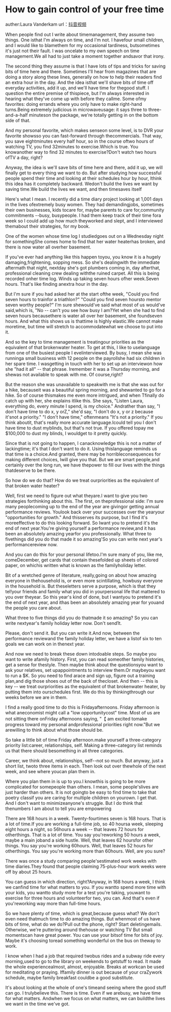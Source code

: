 # How to gain control of your free time
auther:Laura Vanderkam
url：[抖音视频](https://www.douyin.com/user/MS4wLjABAAAADx_DrMSHQFY57xBVQDhOPyQnnwcaS2Vh6aqW3EQN2ntjJyJMVeJngLHnVAaJScGf?from_tab_name=main&modal_id=7348456391679446313)

When people find out I write about timemanagement, they assume two things. One isthat I'm always on time, and I'm not. I havefour small children, and I would like to blamethem for my occasional tardiness, butsometimes it's just not their fault. I was oncelate to my own speech on time management.We all had to just take a moment together andsavor that irony.

The second thing they assume is that I have lots of tips and tricks for saving bits of time here and there. Sometimes I'll hear from magazines that are doing a story along these lines, generally on how to help their readers find an extra hour in the day. And the idea isthat we'll shave bits of time off everyday activities, add it up, and we'll have time for thegood stuff. I question the entire premise of thispiece, but I'm always interested in hearing what they've come up with before they callme. Some ofmy favorites: doing errands where you only have to make right-hand turns.Being extremely judicious in microwaveusage: it says three to three-and-a-half minuteson the package, we're totally getting in on the bottom side of that.

And my personal favorite, which makes senseon some level, is to DVR your favorite showsso you can fast-forward through thecommercials. That way, you save eightminutes every half hour, so in the course oftwo hours of watching TV, you find 32minutes to exercise.Which is true. You knowanother way to find 32 minutes to exercise?Don't watch two hours ofTV a day, right?

Anyway, the idea is we'll save bits of time here and there, add it up, we will finally get to every thing we want to do. But after studying how successful people spend their time and looking at their schedules hour by hour, Ithink this idea has it completely backward. Wedon't build the lives we want by saving time.We build the lives we want, and then timesaves itself

Here's what I mean. I recently did a time diary project looking at 1,001 days in the lives ofextremely busy women. They had demandingjobs, sometimes their own businesses, kids tocare for, maybe parents to care for,community commitments --busy, busypeople. I had them keep track of their time fora week so I could add up how much theyworked and slept, and I interviewed themabout their strategies, for my book.

One of the women whose time log I studiedgoes out on a Wednesday night for somethingShe comes home to find that her water heaterhas broken, and there is now water all overher basement.

If you've ever had anything like this happen toyou, you know it is a hugely damaging,frightening, sopping mess. So she's dealingwith the immediate aftermath that night, nextday she's got plumbers coming in, day afterthat, professional cleaning crew dealing withthe ruined carpet. All this is being recorded onher time log. Winds up taking seven hours ofher week.Seven hours. That's like finding anextra hour in the day.

But I'm sure if you had asked her at the start ofthe week, "Could you find seven hours to trainfor a triathlon?" "Could you find seven hoursto mentor seven worthy people?" I'm sure shewould've said what most of us would've said,which is, "No -- can't you see how busy I am?Yet when she had to find seven hours becausethere is water all over her basement, she foundseven hours. And what this shows us is thattime is highly elastic.We cannot make moretime, but time will stretch to accommodatewhat we choose to put into it.

And so the key to time management is treatingour priorities as the equivalent of that brokenwater heater. To get at this, I like to uselanguage from one of the busiest people I evelinterviewed. By busy, I mean she was runninga small business with 12 people on the payrollshe had six children in her spare time. I wasgetting in touch with her to set up an interviewon how she "had it all" -- that phrase. Iremember it was a Thursday morning, and shewas not available to speak with me. Of course,right?

But the reason she was unavailable to speakwith me is that she was out for a hike, becauseit was a beautiful spring morning, and shewanted to go for a hike. So of course thismakes me even more intrigued, and when Tfinally do catch up with her, she explains itlike this. She says, "Listen Laura, everything do, every minute I spend, is my choice." Andrather than say, "I don't have time to do x, y orZ," she'd say, "I don't do x, y or z because it'snot a priority." "I don't have time," oftenmeans "It's not a priority." If you think aboutit, that's really more accurate language.Icould tell you I don't have time to dust myblinds, but that's not true. If you offered topay me $100,000 to dust my blinds, I wouldget to it pretty quickly.

Since that is not going to happen, I canacknowledge this is not a matter of lackingtime; it's that I don't want to do it. Using thislanguage reminds us that time is a choice.And granted, there may be horribleconsequences for making different choices, lwill give you that. But we are smart people,and certainly over the long run, we have thepower to fill our lives with the things thatdeserve to be there.

So how do we do that? How do we treat ourpriorities as the equivalent of that broken water heater?

Well, first we need to figure out what theyare.I want to give you two strategies forthinking about this. The first, on theprofessional side: I'm sure many peoplecoming up to the end of the year are givingor getting annual performance reviews. Youlook back over your successes over the yearyour "opportunities for growth." And thisserves its purpose, but I find it's moreeffective to do this looking forward. So Iwant you to pretend it's the end of next year.You're giving yourself a performance review,and it has been an absolutely amazing yearfor you professionally. What three to fivethings did you do that made it so amazing'So you can write next year's performancereview now.

And you can do this for your personal lifetoo.I'm sure many of you, like me, comeDecember, get cards that contain thesefolded up sheets of colored paper, on whichis written what is known as the familyholiday letter.

Bit of a wretched genre of literature, really,going on about how amazing everyone in thehousehold is, or even more scintillating, howbusy everyone in the household is. But theseletters serve a purpose, which is that they tel!your friends and family what you did in yourpersonal life that mattered to you over theyear. So this year's kind of done, but I wantyou to pretend it's the end of next year, and ithas been an absolutely amazing year for youand the people you care about.

What three to five things did you do thatmade it so amazing? So you can write nextyear's family holiday letter now. Don't send1t.

Please, don't send it. But you can write it.And now, between the performance reviewand the family holiday letter, we have a listof six to ten goals we can work on in thenext year.

And now we need to break these down intodoable steps. So maybe you want to write afamily history. First, you can read someother family histories, get a sense for thestyle. Then maybe think about the questionsyou want to ask your relatives, set upappointments to interview them.Or maybeyou want to run a $K. So you need to find arace and sign up, figure out a training plan,and dig those shoes out of the back of thecloset. And then -- this is key -- we treat ourpriorities as the equivalent of that brokenwater heater, by putting them into ourschedules first. We do this by thinkingthrough our weeks before we are in them.

I find a really good time to do this is Fridayafternoons. Friday afternoon is what aneconomist might call a "low opportunitycost" time. Most of us are not sitting there onFriday afternoons saying, "【 am excited tomake progress toward my personal andprofessional priorities right now."But we arewilling to think about what those should be.

So take a little bit of time Friday afternoon.make yourself a three-category priority list:career, relationships, self. Making a three-category list reminds us that there should besomething in all three categories.

Career, we think about, relationships, self--not so much. But anyway, just a short list, twoto three items in each. Then look out over thewhole of the next week, and see where youcan plan them in.

Where you plan them in is up to you.I knowthis is going to be more complicated for somepeople than others. I mean, some people'slives are just harder than others. It is not goingto be easy to find time to take that poetry classif you are caring for multiple children on yourown. I get that. And I don't want to minimizeanyone's struggle. But I do think that thenumbers I am about to tell you are empowering

There are 168 hours in a week. Twenty-fourtimes seven is 168 hours. That is a lot of time.If you are working a full-time job, so 40 hoursa week, sleeping eight hours a night, so 56hours a week -- that leaves 72 hours for otherthings. That is a lot of time. You say you'reworking 50 hours a week, maybe a main joband a side hustle. Well, that leaves 62 hoursfor other things. You say you're working 60hours. Well, that leaves 52 hours for otherthings. You say you're working more than 60hours. Well, are you sure?

There was once a study comparing people'sestimated work weeks with time diaries.They found that people claiming 75-plus-hour work weeks were off by about 25 hours.

You can guess in which direction, right?Anyway, in 168 hours a week, I think we canfind time for what matters to you. If you wantto spend more time with your kids, you wantto study more for a test you're taking, youwant to exercise for three hours and volunteerfor two, you can. And that's even if you'reworking way more than full-time hours.

So we have plenty of time, which is great,because guess what? We don't even need thatmuch time to do amazing things. But whenmost of us have bits of time, what do we do?Pull out the phone, right? Start deletingemails. Otherwise, we're puttering around thehouse or watching TV But small momentscan have great power. You can use your bitsof time for bits of joy. Maybe it's choosing toread something wonderful on the bus on theway to work.

I know when I had a job that required twobus rides and a subway ride every morning,used to go to the library on weekends to getstuff to read. It made the whole experiencealmost, almost, enjoyable. Breaks at workcan be used for meditating or praying. Iffamily dinner is out because of your craZywork schedule, maybe family breakfast couldbe a good substitute.

It's about looking at the whole of one's timeand seeing where the good stuff can go. I trulybelieve this. There is time. Even if we arebusy, we have time for what matters. Andwhen we focus on what matters, we can buildthe lives we want in the time we've got.